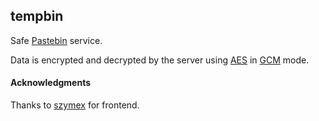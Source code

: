 ## tempbin
Safe [Pastebin](https://en.wikipedia.org/wiki/Pastebin) service.

Data is encrypted and decrypted by the server using
[AES](https://en.wikipedia.org/wiki/Advanced_Encryption_Standard)
in
[GCM](https://en.wikipedia.org/wiki/Galois/Counter_Mode) mode.

#### Acknowledgments
Thanks to [szymex](https://github.com/szymex73) for frontend.
